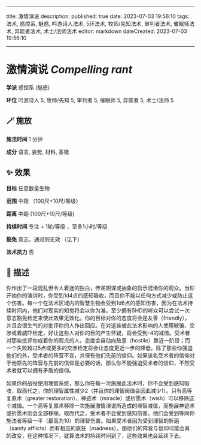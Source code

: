 
---
title: 激情演说
description: 
published: true
date: 2023-07-03 19:56:10
tags: 法术, 惑控系, 魅惑, 吟游诗人法术, 5环法术, 牧师/先知法术, 审判者法术, 催眠师法术, 异能者法术, 术士/法师法术
editor: markdown
dateCreated: 2023-07-03 19:56:10

---

# **激情演说** *Compelling rant*

**学派** 惑控系 (魅惑) 

**环位** 吟游诗人 5, 牧师/先知 5, 审判者 5, 催眠师 5, 异能者 5, 术士/法师 5

## 🪄 施放

**施法时间** 1 分钟

**成分** 语言, 姿势, 材料, 圣徽

## ✨ 效果 

**目标** 任意数量生物 

**范围** 中距 （100尺+10尺/等级）

**距离** 中距 (100尺+10尺/等级)  

**持续时间** 专注 +  1轮/等级 ，至多1小时/等级 

**豁免** 意志，通过则无效 （见下）

**法术抗力** 否

## 📖 描述

你作出了一段混乱但令人着迷的独白，传递阴谋或抽象的启示混淆你的观众。当你开始你的演讲时，你受到1d4点的感知吸收，而且你不能以任何方式减少或防止这个伤害。每一个在法术区域内的智慧生物会受到1d6点的感知伤害，因为在法术持续时间内，他们对现实的知觉将会以你为准。至少拥有5HD的听众可以尝试一次意志豁免检定来使此效果无效化。你的目标对你的态度将会是友善（friendly），并且会很生气的对批评你的人作出回应。在对这些被此法术影响的人使用唬骗、交涉或着威吓检定，好让这些人对你的目的产生怀疑，将会受到-4的减值。受术者对那些批评你或着你的观点的人，态度会自动向敌意（hostile）靠近一阶段；而一个失败超过5点或更多的交涉检定将会让态度更近一步的降低。除了那些你强迫他们的外，受术者的阵营不变，并保有他们先前的信仰。如果该名受术者的信仰对于他原先的阵营与先前的信仰是必要的话，那么你不能强迫受术者的信仰，不然受术者就可以拥有矛盾的信仰。

如果你的战役使用理智系统，那么你在每一次施展此法术时，你不会受到感知吸收，取而代之，你的理智属性减少2（并且你的理智阀值会因此减少1）。只有高等复原术（greater restoration）、神迹术（miracle）或祈愿术（wish）可以移除这个减值。一个高等复原术移除一次施展激情演说所造成的理智减值，而施展神迹术或祈愿术则会全部移除。取而代之，受术者不会受到感知伤害，他们会受到等同你施法者等级一半（最高为10）的理智伤害。如果受术者因为受到理智的折磨（sanity afflicts）而有相应的疯狂（madness），那他们的阵营与信仰可能会真的改变，在这种情况下，就算法术的持续时间到了，这些效果也会延续下去。
    